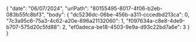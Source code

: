 {
  "date": "06/07/2024",
  "urlPath": "80155495-8017-4f06-b2eb-083b55fc8bf3",
  "body": {
    "dc5236dc-06be-456b-a311-cccedbd213ca": 0,
    "7c3a95c6-75a3-4c62-a20e-896a21132060": 1,
    "f097634a-c8e8-4de9-b707-575d20c5fd88": 2,
    "ef0adeca-be18-4503-9e9a-d93c22bd7a6e": 3
  }
}

